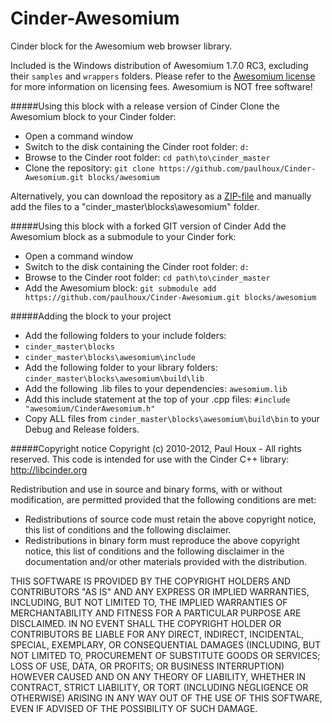 Cinder-Awesomium
================

Cinder block for the Awesomium web browser library.


Included is the Windows distribution of Awesomium 1.7.0 RC3, excluding their ```samples``` and ```wrappers``` folders. Please refer to the [Awesomium license](https://raw.github.com/paulhoux/Cinder-Awesomium/master/LICENSE.txt) for more information on licensing fees. Awesomium is NOT free software!


#####Using this block with a release version of Cinder
Clone the Awesomium block to your Cinder folder:
* Open a command window
* Switch to the disk containing the Cinder root folder: ```d:```
* Browse to the Cinder root folder: ```cd path\to\cinder_master```
* Clone the repository: ```git clone https://github.com/paulhoux/Cinder-Awesomium.git blocks/awesomium```

Alternatively, you can download the repository as a [ZIP-file](https://github.com/paulhoux/Cinder-Awesomium/zipball/master) and manually add the files to a "cinder_master\blocks\awesomium" folder.

#####Using this block with a forked GIT version of Cinder
Add the Awesomium block as a submodule to your Cinder fork:
* Open a command window
* Switch to the disk containing the Cinder root folder: ```d:```
* Browse to the Cinder root folder: ```cd path\to\cinder_master```
* Add the Awesomium block: ```git submodule add https://github.com/paulhoux/Cinder-Awesomium.git blocks/awesomium```

#####Adding the block to your project
* Add the following folders to your include folders: 
 * ```cinder_master\blocks```
 * ```cinder_master\blocks\awesomium\include``` 
* Add the following folder to your library folders: ```cinder_master\blocks\awesomium\build\lib```
* Add the following .lib files to your dependencies: ```awesomium.lib```
* Add this include statement at the top of your .cpp files: ```#include "awesomium/CinderAwesomium.h"```
* Copy ALL files from ```cinder_master\blocks\awesomium\build\bin``` to your Debug and Release folders.

#####Copyright notice
Copyright (c) 2010-2012, Paul Houx - All rights reserved.
This code is intended for use with the Cinder C++ library: http://libcinder.org

Redistribution and use in source and binary forms, with or without modification, are permitted provided that
the following conditions are met:

* Redistributions of source code must retain the above copyright notice, this list of conditions and the following disclaimer.
* Redistributions in binary form must reproduce the above copyright notice, this list of conditions and	the following disclaimer in the documentation and/or other materials provided with the distribution.

THIS SOFTWARE IS PROVIDED BY THE COPYRIGHT HOLDERS AND CONTRIBUTORS "AS IS" AND ANY EXPRESS OR IMPLIED WARRANTIES, INCLUDING, BUT NOT LIMITED TO, THE IMPLIED WARRANTIES OF MERCHANTABILITY AND FITNESS FOR A PARTICULAR PURPOSE ARE DISCLAIMED. IN NO EVENT SHALL THE COPYRIGHT HOLDER OR CONTRIBUTORS BE LIABLE FOR ANY DIRECT, INDIRECT, INCIDENTAL, SPECIAL, EXEMPLARY, OR CONSEQUENTIAL DAMAGES (INCLUDING, BUT NOT LIMITED TO, PROCUREMENT OF SUBSTITUTE GOODS OR SERVICES; LOSS OF USE, DATA, OR PROFITS; OR BUSINESS INTERRUPTION) HOWEVER CAUSED AND ON ANY THEORY OF LIABILITY, WHETHER IN CONTRACT, STRICT LIABILITY, OR TORT (INCLUDING
NEGLIGENCE OR OTHERWISE) ARISING IN ANY WAY OUT OF THE USE OF THIS SOFTWARE, EVEN IF ADVISED OF THE POSSIBILITY OF SUCH DAMAGE.
